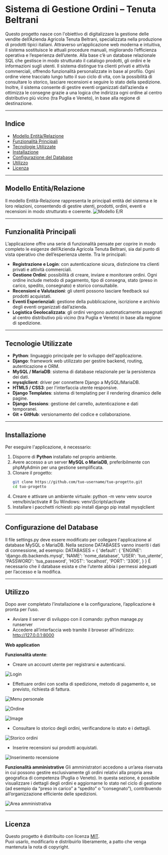 # Sistema di Gestione Ordini – Tenuta Beltrani

Questo progetto nasce con l'obiettivo di digitalizzare la gestione delle vendite dell’Azienda Agricola Tenuta Beltrani, specializzata nella produzione di prodotti tipici italiani. Attraverso un’applicazione web moderna e intuitiva, il sistema sostituisce le attuali procedure manuali, migliorando l’efficienza operativa e l’esperienza dell’utente. Alla base c’è un database relazionale SQL che gestisce in modo strutturato il catalogo prodotti, gli ordini e le informazioni sugli utenti. Il sistema distingue tra clienti privati e attività commerciali, offrendo funzionalità personalizzate in base al profilo. Ogni ordine viene tracciato lungo tutto il suo ciclo di vita, con la possibilità di consultare lo storico, lasciare recensioni e seguire lo stato della spedizione. Inoltre, il sistema consente di gestire eventi organizzati dall’azienda e ottimizza le consegne grazie a una logica che indirizza ogni ordine al centro distributivo più vicino (tra Puglia e Veneto), in base alla regione di destinazione.

---

## Indice

- [Modello Entità/Relazione](#modello-entitàrelazione)
- [Funzionalità Principali](#funzionalità-principali)
- [Tecnologie Utilizzate](#tecnologie-utilizzate)
- [Installazione](#installazione)
- [Configurazione del Database](#configurazione-del-database)
- [Utilizzo](#utilizzo)
- [Licenza](#licenza)

---

## Modello Entità/Relazione

Il modello Entità-Relazione rappresenta le principali entità del sistema e le loro relazioni, consentendo di gestire utenti, prodotti, ordini, eventi e recensioni in modo strutturato e coerente.
![Modello E/R](https://github.com/user-attachments/assets/04ee4544-1a9a-4aea-a307-bca8992a561b)

---

## Funzionalità Principali

L’applicazione offre una serie di funzionalità pensate per coprire in modo completo le esigenze dell’Azienda Agricola Tenuta Beltrani, sia dal punto di vista operativo che dell’esperienza utente. Tra le principali:

- **Registrazione e Login**: con autenticazione sicura, distinzione tra clienti privati e attività commerciali.
- **Gestione Ordini**: possibilità di creare, inviare e monitorare ordini. Ogni ordine include metodo di pagamento, tipo di consegna, stato (preso in carico, spedito, consegnato) e storico consultabile.
- **Recensioni e Valutazioni**: gli utenti possono lasciare feedback sui prodotti acquistati.
- **Eventi Esperienziali**: gestione della pubblicazione, iscrizione e archivio degli eventi organizzati dall’azienda.
- **Logistica Geolocalizzata**: gli ordini vengono automaticamente assegnati al centro distributivo più vicino (tra Puglia e Veneto) in base alla regione di spedizione.

---

## Tecnologie Utilizzate

- **Python**: linguaggio principale per lo sviluppo dell'applicazione.
- **Django**: framework web utilizzato per gestire backend, routing, autenticazione e ORM.
- **MySQL / MariaDB**: sistema di database relazionale per la persistenza dei dati.
- **mysqlclient**: driver per connettere Django a MySQL/MariaDB.
- **HTML5 / CSS3**: per l'interfaccia utente responsive.
- **Django Templates**: sistema di templating per il rendering dinamico delle pagine.
- **Django Sessions**: gestione del carrello, autenticazione e dati temporanei.
- **Git + GitHub**: versionamento del codice e collaborazione.

---

## Installazione

Per eseguire l'applicazione, è necessario:

1. Disporre di **Python** installato nel proprio ambiente.
2. Avere accesso a un server **MySQL o MariaDB**, preferibilmente con phpMyAdmin per una gestione semplificata.
3. Clonare il progetto:
   ```bash
   git clone https://github.com/tuo-username/tuo-progetto.git
   cd tuo-progetto
4. Creare e attivare un ambiente virtuale:
    python -m venv venv
    source venv/bin/activate  # Su Windows: venv\Scripts\activate
5. Installare i pacchetti richiesti:
    pip install django
    pip install mysqlclient

---

## Configurazione del Database
Il file settings.py deve essere modificato per collegare l'applicazione al database MySQL o MariaDB. Nella sezione DATABASES vanno inseriti i dati di connessione, ad esempio:
DATABASES = {
    'default': {
        'ENGINE': 'django.db.backends.mysql',
        'NAME': 'nome_database',
        'USER': 'tuo_utente',
        'PASSWORD': 'tua_password',
        'HOST': 'localhost',
        'PORT': '3306',
    }
}
È necessario che il database esista e che l’utente abbia i permessi adeguati per l’accesso e la modifica.

---

## Utilizzo

Dopo aver completato l’installazione e la configurazione, l’applicazione è pronta per l’uso.
- Avviare il server di sviluppo con il comando: python manage.py runserver
- Accedere all’interfaccia web tramite il browser all’indirizzo: http://127.0.0.1:8000

**Web application**
  
**Funzionalità utente**:
- Creare un account utente per registrarsi e autenticarsi.

![Login](https://github.com/user-attachments/assets/6590a514-61c5-424e-96eb-4bf2335afa93)

- Effettuare ordini con scelta di spedizione, metodo di pagamento e, se previsto, richiesta di fattura.
  
![Menu personale](https://github.com/user-attachments/assets/883724e9-60e9-4a8f-ac59-38129742c7a0)

![Ordine](https://github.com/user-attachments/assets/704a6307-e27b-4758-8d0f-3dddcf13549a)

![Image](https://github.com/user-attachments/assets/25f1f37d-82a0-4673-91b5-780f6b6f98ff)

- Consultare lo storico degli ordini, verificandone lo stato e i dettagli.
  
![Storico ordini](https://github.com/user-attachments/assets/b8d1d846-b2e3-4fb3-82c3-01b2ccc49275)

- Inserire recensioni sui prodotti acquistati.
  
![Inserimento recensione ](https://github.com/user-attachments/assets/e31e4587-653f-4716-9e74-7aa74d7f5f88)


**Funzionalità amministrative**
Gli amministratori accedono a un’area riservata in cui possono gestire esclusivamente gli ordini relativi alla propria area geografica di competenza (Puglia o Veneto). In questa sezione, è possibile visualizzare i dettagli degli ordini e aggiornarne lo stato nel ciclo di gestione (ad esempio da “preso in carico” a “spedito” o “consegnato”), contribuendo all’organizzazione efficiente delle spedizioni.

![Area amministrativa](https://github.com/user-attachments/assets/745ca683-1e73-40fb-aff8-e45694a829cf)

---

## Licenza

Questo progetto è distribuito con licenza [MIT](LICENSE).  
Puoi usarlo, modificarlo e distribuirlo liberamente, a patto che venga mantenuta la nota di copyright.

